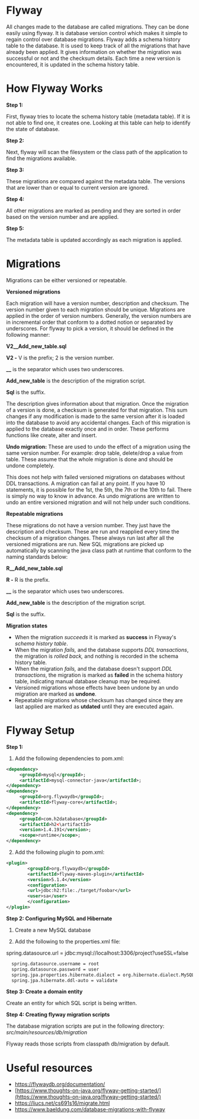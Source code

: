 
# Flyway

All changes made to the database are called migrations. They can be done easily using flyway. It is database version control which makes it simple to regain control over database migrations. Flyway adds a schema history table to the database. It is used to keep track of all the migrations that have already been applied. It gives information on whether the migration was successful or not and the checksum details. Each time a new version is encountered, it is updated in the schema history table.


# How Flyway Works

**Step 1:**

First, flyway tries to locate the schema history table (metadata table). If it is not able to find one, it creates one. Looking at this table can help to identify the state of database.

**Step 2:**

Next, flyway will scan the filesystem or the class path of the application to find the migrations available.

**Step 3:**

These migrations are compared against the metadata table. The versions that are lower than or equal to current version are ignored.

**Step 4:**

All other migrations are marked as pending and they are sorted in order based on the version number and are applied.

**Step 5:**

The metadata table is updated accordingly as each migration is applied.


# Migrations

Migrations can be either versioned or repeatable.

**Versioned migrations**

Each migration will have a version number, description and checksum. The version number given to each migration should be unique. Migrations are applied in the order of version numbers. Generally, the version numbers are in incremental order that conform to a dotted notion or separated by underscores. For flyway to pick a version, it should be defined in the following manner:

**V2\_\_Add\_new\_table.sql**

**V2 -** V is the prefix; 2 is the version number.

**\_\_** is the separator which uses two underscores.

**Add\_new\_table** is the description of the migration script.

**Sql** is the suffix.

The description gives information about that migration. Once the migration of a version is done, a checksum is generated for that migration. This sum changes if any modification is made to the same version after it is loaded into the database to avoid any accidental changes. Each of this migration is applied to the database exactly once and in order. These performs functions like create, alter and insert.

**Undo migration:** These are used to undo the effect of a migration using the same version number. For example: drop table, delete/drop a value from table. These assume that the whole migration is done and should be undone completely.

This does not help with failed versioned migrations on databases without DDL transactions. A migration can fail at any point. If you have 10 statements, it is possible for the 1st, the 5th, the 7th or the 10th to fail. There is simply no way to know in advance. As undo migrations are written to undo an entire versioned migration and will not help under such conditions.

**Repeatable migrations**

These migrations do not have a version number. They just have the description and checksum. These are run and reapplied every time the checksum of a migration changes. These always run last after all the versioned migrations are run. New SQL migrations are picked up automatically by scanning the java class path at runtime that conform to the naming standards below:

**R\_\_Add\_new\_table.sql**

**R -** R is the prefix.

**\_\_** is the separator which uses two underscores.

**Add\_new\_table** is the description of the migration script.

**Sql** is the suffix.

**Migration states**

- When the migration _succeeds_ it is marked as  **success**  in Flyway&#39;s _schema history table_.
- When the migration _fails,_ and the database supports _DDL transactions_, the migration is _rolled back,_ and nothing is recorded in the schema history table.
- When the migration _fails,_ and the database doesn&#39;t support _DDL transactions_, the migration is marked as  **failed**  in the schema history table, indicating manual database cleanup may be required.
- Versioned migrations whose effects have been undone by an undo migration are marked as  **undone**.
- Repeatable migrations whose checksum has changed since they are last applied are marked as  **utdated**  until they are executed again.

# Flyway Setup

**Step 1:**

1. Add the following dependencies to pom.xml:
```xml
<dependency>
     <groupId>mysql</groupId>;
     <artifactId>mysql-connector-java</artifactId>;
</dependency>
<dependency>
     <groupId>org.flywaydb</groupId>;
     <artifactId>flyway-core</artifactId>;
</dependency>
<dependency>
     <groupId>com.h2database</groupId>
     <artifactId>h2<\artifactId>
     <version>1.4.191</version>;
     <scope>runtime</scope>;
</dependency>
```
2. Add the following plugin to pom.xml:
```xml
<plugin>
        <groupId>org.flywaydb</groupId>
        <artifactId>flyway-maven-plugin</artifactId>
        <version>5.1.4</version>
        <configuration>
        <url>jdbc:h2:file:./target/foobar</url>
        <user>sa</user>
        </configuration>
</plugin>
```
**Step 2: Configuring MySQL and Hibernate**

1. Create a new MySQL database

2. Add the following to the properties.xml file:

  spring.datasource.url = jdbc:mysql://localhost:3306/project?useSSL=false
```xml
  spring.datasource.username = root
  spring.datasource.password = user
  spring.jpa.properties.hibernate.dialect = org.hibernate.dialect.MySQL5InnoDBDialect
  spring.jpa.hibernate.ddl-auto = validate
```
**Step 3: Create a domain entity**

Create an entity for which SQL script is being written.

**Step 4: Creating flyway migration scripts**

The database migration scripts are put in the following directory:  _src/main/resources/db/migration_

Flyway reads those scripts from classpath db/migration by default.

# Useful resources

- https://flywaydb.org/documentation/
- [https://www.thoughts-on-java.org/flyway-getting-started/](https://www.thoughts-on-java.org/flyway-getting-started/)
- https://liucs.net/cs691s16/migrate.html
- https://www.baeldung.com/database-migrations-with-flyway
